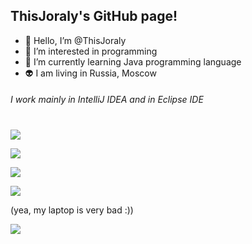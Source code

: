 ## ThisJoraly's GitHub page!
- 👋 Hello, I’m @ThisJoraly
- 👀 I’m interested in programming
- 🌱 I’m currently learning Java programming language
- 👽 I am living in Russia, Moscow
###### I work mainly in IntelliJ IDEA and in Eclipse IDE
#
![](https://img.shields.io/badge/Linux-FCC624?style=for-the-badge&logo=linux&logoColor=black)

![](https://img.shields.io/badge/Linux_Mint-87CF3E?style=for-the-badge&logo=linux-mint&logoColor=white)

![](https://img.shields.io/badge/Java-ED8B00?style=for-the-badge&logo=java&logoColor=white)

![](https://img.shields.io/badge/Intel-Celeron-0071C5?style=for-the-badge&logo=intel&logoColor=white)

(yea, my laptop is very bad :))

![](https://github-readme-stats.vercel.app/api/top-langs/?username=ThisJoraly&theme=blue-green)
<!---
ThisJoraly/ThisJoraly is a ✨ special ✨ repository because its `README.md` (this file) appears on your GitHub profile.
You can click the Preview link to take a look at your changes.
--->
